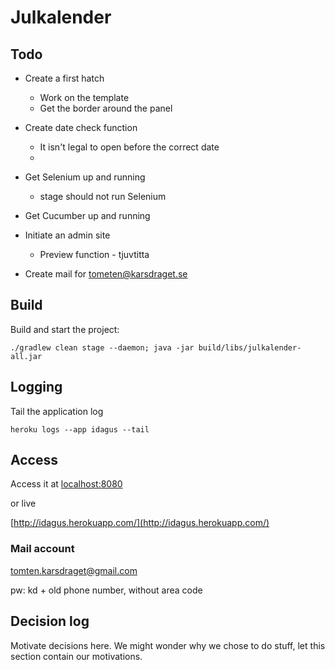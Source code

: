 # Julkalender

## Todo

* Create a first hatch
  - Work on the template
  - Get the border around the panel  

* Create date check function
  - It isn't legal to open before the correct date
  - 
  
* Get Selenium up and running
  - stage should not run Selenium

* Get Cucumber up and running

* Initiate an admin site
  - Preview function - tjuvtitta
 
* Create mail for tometen@karsdraget.se 

## Build

Build and start the project:

```
./gradlew clean stage --daemon; java -jar build/libs/julkalender-all.jar
```

## Logging

Tail the application log

```
heroku logs --app idagus --tail
```

## Access

Access it at 
[localhost:8080](http://localhost:8080)

or live

[http://idagus.herokuapp.com/](http://idagus.herokuapp.com/)


### Mail account

tomten.karsdraget@gmail.com

pw: kd + old phone number, without area code


## Decision log

Motivate decisions here. We might wonder why we chose to do stuff, let this section contain our motivations.
